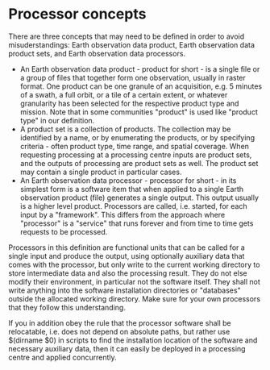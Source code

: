 # Processor concepts

There are three concepts that may need to be defined in order to avoid misuderstandings: Earth observation data product, Earth observation data product sets, and Earth observation data processors.

- An Earth observation data product - product for short - is a single file or a group of files that together form one observation, usually in raster format. One product can be one granule of an acquisition, e.g. 5 minutes of a swath, a full orbit, or a tile of a certain extent, or whatever granularity has been selected for the respective product type and mission. Note that in some communities "product" is used like "product type" in our definition.
- A product set is a collection of products. The collection may be identified by a name, or by enumerating the products, or by specifying criteria - often product type, time range, and spatial coverage. When requesting processing at a processing centre inputs are product sets, and the outputs of processing are product sets as well. The product set may contain a single product in particular cases.
- An Earth observation data processor - processor for short - in its simplest form is a software item that when applied to a single Earth observation product (file) generates a single output. This output usually is a higher level product. Processors are called, i.e. started, for each input by a "framework". This differs from the approach where "processor" is a "service" that runs forever and from time to time gets requests to be processed.

Processors in this definition are functional units that can be called for a single input and produce the output, using optionally auxiliary data that comes with the processor, but only write to the current working directory to store intermediate data and also the processing result. They do not else modify their environment, in particular not the software itself. They shall not write anything into the software installation directories or "databases" outside the allocated working directory. Make sure for your own processors that they follow this understanding.

If you in addition obey the rule that the processor software shall be relocatable, i.e. does not depend on absolute paths, but rather use \$(dirname \$0) in scripts to find the installation location of the software and necessary auxiliary data, then it can easily be deployed in a processing centre and applied concurrently.
